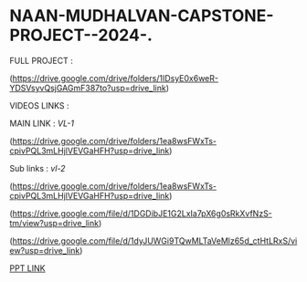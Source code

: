 # NAAN-MUDHALVAN-CAPSTONE-PROJECT--2024-.

FULL PROJECT :

(https://drive.google.com/drive/folders/1IDsyE0x6weR-YDSVsyvQsjGAGmF387to?usp=drive_link)

VIDEOS LINKS : 

MAIN LINK : *VL-1*

(https://drive.google.com/drive/folders/1ea8wsFWxTs-cpivPQL3mLHjlVEVGaHFH?usp=drive_link)

Sub links : *vl-2*
                        
(https://drive.google.com/drive/folders/1ea8wsFWxTs-cpivPQL3mLHjlVEVGaHFH?usp=drive_link)

(https://drive.google.com/file/d/1DGDibJE1G2LxIa7pX6g0sRkXvfNzS-tm/view?usp=drive_link)

(https://drive.google.com/file/d/1dyJUWGi9TQwMLTaVeMlz65d_ctHtLRxS/view?usp=drive_link)

[PPT LINK](https://drive.google.com/drive/folders/10rs-Puj4mPod57mFZOoB0wo-7zjOItn9?usp=drive_link)                                  
